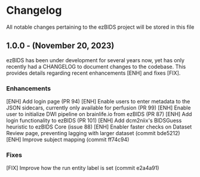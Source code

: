 # Changelog

All notable changes pertaining to the ezBIDS project will be stored in this file

## 1.0.0 - (November 20, 2023)

ezBIDS has been under development for several years now, yet has only recently had a CHANGELOG to document changes
to the codebase. This provides details regarding recent enhancements [ENH] and fixes [FIX].

### Enhancements
[ENH] Add login page (PR 94)
[ENH] Enable users to enter metadata to the JSON sidecars, currently only available for perfusion (PR 99)
[ENH] Enable user to initialize DWI pipeline on brainlife.io from ezBIDS (PR 87)
[ENH] Add login functionality to ezBIDS (PR 101)
[ENH] Add dcm2niix's BIDSGuess heuristic to ezBIDS Core (issue 88)
[ENH] Enabler faster checks on Dataset Review page, preventing lagging with larger dataset (commit bde5212)
[ENH] Improve subject mapping (commit ff74c94)

### Fixes
[FIX] Improve how the run entity label is set (commit e2a4a91)
